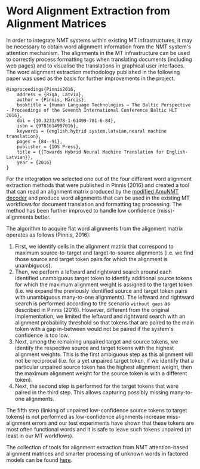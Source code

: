 # Word Alignment Extraction from Alignment Matrices

In order to integrate NMT systems within existing MT infrastructures, it may be necessary to obtain word alignment information from the NMT system's attention mechanism. The alignments in the MT infrastructure can be used to correctly process formatting tags when translating documents (including web pages) and to visualise the translations in graphical user interfaces. The word alignment extraction methodology published in the following paper was used as the basis for further improvements in the project.

```
@inproceedings{Pinnis2016,
	address = {Riga, Latvia},
	author = {Pinnis, Mārcis},
	booktitle = {Human Language Technologies – The Baltic Perspective - Proceedings of the Seventh International Conference Baltic HLT 2016},
	doi = {10.3233/978-1-61499-701-6-84},
	isbn = {9781614997016},
	keywords = {english,hybrid system,latvian,neural machine translation},
	pages = {84--91},
	publisher = {IOS Press},
	title = {{Towards Hybrid Neural Machine Translation for English-Latvian}},
	year = {2016}
}
```

For the integration we selected one out of the four different word alignment extraction methods that were published in Pinnis (2016) and created a tool that can read an alignment matrix produced by the [modified AmuNMT decoder](ImprovementsToTheAmuNMTDecoder.md) and produce word alignments that can be used in the existing MT workflows for document translation and formatting tag processing. The method has been further improved to handle low confidence (miss)-alignments better.

The algorithm to acquire flat word alignments from the alignment matrix operates as follows (Pinnis, 2016):

1) First, we identify cells in the alignment matrix that correspond to maximum source-to-target and target-to-source alignments (i.e. we find those source and target token pairs for which the alignment is unambiguous).
2) Then, we perform a leftward and rightward search around each identified unambiguous target token to identify additional source tokens for which the maximum alignment weight is assigned to the target token (i.e. we expand the previously identified source and target token pairs with unambiguous many-to-one alignments). The leftward and rightward search is performed according to the scenario `without gaps` as described in Pinnis (2016). However, different from the original implementation, we limited the leftward and rightward search with an alignment probability threshold so that tokens that are paired to the main token with a gap in-between would not be paired if the system's confidence is too low.
3) Next, among the remaining unpaired target and source tokens, we identify the respective source and target tokens with the highest alignment weights. This is the first ambiguous step as this alignment will not be reciprocal (i.e. for a yet unpaired target token, if we identify that a particular unpaired source token has the highest alignment weight, then the maximum alignment weight for the source token is with a different token).
4) Next, the second step is performed for the target tokens that were paired in the third step. This allows capturing possibly missing many-to-one alignments.

The fifth step (linking of unpaired low-confidence source tokens to target tokens) is not performed as low-confidence alignments increase miss-alignment errors and our test experiments have shown that these tokens are most often functional words and it is safe to leave such tokens unpaired (at least in our MT workflows).

The collection of tools for alignment extraction from NMT attention-based alignment matrices and smarter processing of unknown words in factored models can be found [here](https://github.com/tilde-nlp/neural-machine-translation-tools).